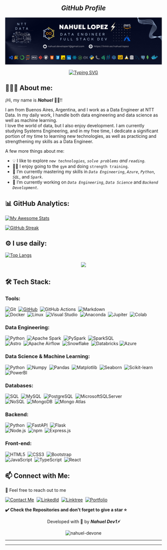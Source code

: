 <section align="center">
  <h1><i>GitHub Profile</i></h1>
  <img src="./GitHub-Banner.png" alt="Logo" width="1150">
  <!-- <p align="center"><strong>{Open for hiring}</strong></p> -->
  <p>
  <a href="https://git.io/typing-svg"><img src="https://readme-typing-svg.demolab.com?font=Fira+Code&weight=500&size=21&pause=1000&color=C2D9F8&width=435&lines=Hello+World!+I+am+Nahuel;A+passionate+Data+Engineer;and+Full+Stack+Developer." alt="Typing SVG" /></a>
</p>
</section>


## 👨🏻‍💻 About me:

<div>
  <p>¡Hi, my name is <b><i>Nahuel</i></b> 👋🏽!! <br></p>
  <p>I am from Buenos Aires, Argentina, and I work as a Data Engineer at NTT Data. In my daily work, I handle both data engineering and data science as well as machine learning. <br>I love the world of data, but I also enjoy development. I am currently studying Systems Engineering, and in my free time, I dedicate a significant portion of my time to learning new technologies, as well as practicing and strengthening my skills as a Data Engineer.</p>
</div>

A few more things about me:

- 💡 I like to explore *`new technologies`, `solve problems` and `reading`.*
- 💪🏽 I enjoy going to the `gym` and doing `strength training`.
- 🌱 I’m currently mastering my skills in *`Data Engineering`*, *`Azure`*, *`Python`*, *`SQL`*, and *`Spark`*. 
- 🔭 I’m currently working on *`Data Engineering`*, *`Data Science`* and *`Backend Development`*. 

## 📊 GitHub Analytics:

[![My Awesome Stats](https://awesome-github-stats.azurewebsites.net/user-stats/Nahuel-DevOne?cardType=level&theme=dark&preferLogin=false)](https://git.io/awesome-stats-card)

[![GitHub Streak](https://streak-stats.demolab.com?user=Nahuel-DevOne&theme=dark)](https://git.io/streak-stats)

<!--
All inbuilt themes :-
dark, radical, merko, gruvbox, tokyonight, onedark, cobalt, synthwave, highcontrast, dracula, github_dark
-->

## ⚙️ I use daily: 

[![Top Langs](https://github-readme-stats-navy-pi-96.vercel.app/api/top-langs/?username=nahuel-devone&layout=compact&theme=github_dark&hide_border=true)](https://github.com/nahuel-devone)

<p align="center">
  <a href="https://skillicons.dev">
    <img src="https://skillicons.dev/icons?i=vscode,md,git,github,docker,html,css,bootstrap,javascript,py,flask,mysql,postgres,mongodb,azure&theme=dark"/>
  </a>
</p>

## 🛠 Tech Stack:

### Tools:

![Git](https://img.shields.io/badge/-Git-05122A?style=flat&logo=git)&nbsp;
[![GitHub](https://img.shields.io/badge/-GitHub-05122A?style=flat&logo=github&logoColor=lightgrey&link=https://github.com/Nahuel-DevOne)](https://github.com/Nahuel-DevOne)&nbsp;
![GitHub Actions](https://img.shields.io/badge/Github%20Actions-05122A?style=flat&logo=githubactions&logoColor=lightgrey)&nbsp;
![Markdown](https://img.shields.io/badge/-Markdown-05122A?style=flat&logo=markdown)\
![Docker](https://img.shields.io/badge/Docker-05122A?style=flat&logo=docker)&nbsp;
![Linux](https://img.shields.io/badge/-Linux-05122A?style=flat&logo=linux&logoColor=lightblue)&nbsp;
![Visual Studio](https://img.shields.io/badge/-VSCODE-05122A?style=flat&logo=Visual-Studio-Code&logoColor=007ACC&link=https://code.visualstudio.com/)&nbsp;
![Anaconda](https://img.shields.io/badge/-Anaconda-05122A?style=flat&logo=anaconda)&nbsp;
![Jupiter](https://img.shields.io/badge/-Jupyter-05122A?style=flat&logo=jupyter)&nbsp;
![Colab](https://img.shields.io/badge/-Colab-05122A?style=flat&logo=google-colab)

### Data Engineering:

![Python](https://img.shields.io/badge/-Python-05122A?style=flat&logo=python&logoColor=blue)&nbsp;
![Apache Spark](https://img.shields.io/badge/Apache%20Spark-05122A?style=flat&logo=apachespark)&nbsp;
![PySpark](https://img.shields.io/badge/-PySpark-05122A?style=flat&logo=apachespark&logoColor=de5b1a)&nbsp;
![SparkSQL](https://img.shields.io/badge/-SparkSQL-05122A?style=flat&logo=apachespark&logoColor=de5b1a)\
![Astro](https://img.shields.io/badge/Astro-05122A?style=flat&logo=astro)&nbsp;
![Apache Airflow](https://img.shields.io/badge/Apache%20Airflow-05122A?style=flat&logo=Apache%20Airflow)&nbsp;
![Snowflake](https://img.shields.io/badge/-Snowflake-05122A?style=flat&logo=snowflake)&nbsp;
![Databricks](https://img.shields.io/badge/Databricks-05122A?style=flat&logo=Databricks)
![Azure](https://img.shields.io/badge/azure-05122A?style=flat&logo=microsoftazure&logoColor=0078d3)

<!-- ![DBT](https://img.shields.io/badge/dbt-05122A?style=flat&logo=dbt&logoColor=FF694B) -->

### Data Science & Machine Learning:

![Python](https://img.shields.io/badge/-Python-05122A?style=flat&logo=python)&nbsp;
![Numpy](https://img.shields.io/badge/-Numpy-05122A?style=flat&logo=numpy&logoColor=55a6ca)&nbsp;
![Pandas](https://img.shields.io/badge/-Pandas-05122A?style=flat&logo=pandas&logoColor=ffffff)&nbsp;
![Matplotlib](https://img.shields.io/badge/-Matplotlib-05122A?style=flat&logo=matplotlib&logoColor=white)&nbsp;
![Seaborn](https://img.shields.io/badge/-Seaborn-05122A?style=flat&logo=Seaborn&logoColor=white)&nbsp;
![Scikit-learn](https://img.shields.io/badge/-Scikit_Learn-05122A?style=flat&logo=scikit-learn)&nbsp;
![PowerBI](https://img.shields.io/badge/-Power_BI-05122A?style=flat&logo=power-bi)
<!-- ![TensorFlow](https://img.shields.io/badge/-TensorFlow-05122A?style=flat&logo=tensorflow&logoColor=c27f35)&nbsp;
![Keras](https://img.shields.io/badge/-Keras-05122A?style=flat&logo=keras&logoColor=d00b11)&nbsp; -->

### Databases:

![SQL](https://img.shields.io/badge/-SQL:-05122A?style=flat&logo=sql&logoColor=FFA611)&nbsp;
![MySQL](https://img.shields.io/badge/-MySQL-05122A?style=flat&logo=MySQL&logoColor=FFA611)&nbsp;
![PostgreSQL](https://img.shields.io/badge/-PostgreSQL-05122A?style=flat&logo=PostgreSQL)&nbsp;
![MicrosoftSQLServer](https://img.shields.io/badge/-Microsoft_SQL_Server-05122A?style=flat&logo=microsoft%20sql%20server&logoColor=CC2927)\
![NoSQL](https://img.shields.io/badge/-NoSQL:-05122A?style=flat&logo=NoSQL&logoColor=lightgreen)&nbsp;
![MongoDB](https://img.shields.io/badge/-MongoDB-05122A?style=flat&logo=mongoDB&logoColor=lightgreen)&nbsp;
![Mongo Atlas](https://img.shields.io/badge/-Mongo_Atlas-05122A?style=flat&logo=mongoDB&logoColor=lightgreen)

### Backend:

![Python](https://img.shields.io/badge/-Python-05122A?style=flat&logo=python)&nbsp;
![FastAPI](https://img.shields.io/badge/-FastAPI-05122A?style=flat&logo=fastapi)&nbsp;
![Flask](https://img.shields.io/badge/-Flask-05122A?style=flat&logo=flask)\
![Node.js](https://img.shields.io/badge/-Node.js-05122A?style=flat&logo=node.js)&nbsp;
![npm](https://img.shields.io/badge/-npm-05122A?style=flat&logo=npm)&nbsp;
![Express.js](https://img.shields.io/badge/-Express-05122A?style=flat&logo=Express)&nbsp;

<!-- ![Django](https://img.shields.io/badge/-Django-05122A?style=flat&logo=django&logoColor=darkgreen)&nbsp; -->

### Front-end:

![HTML5](https://img.shields.io/badge/-HTML5-05122A?style=flat&logo=html5&logoColor=F05032)&nbsp;
![CSS3](https://img.shields.io/badge/-CSS3-05122A?style=flat&logo=CSS3&logoColor=1572B6)&nbsp;
![Bootstrap](https://img.shields.io/badge/-Bootstrap-05122A?style=flat&logo=bootstrap)\
![JavaScript](https://img.shields.io/badge/-JavaScript-05122A?style=flat&logo=javascript)&nbsp;
![TypeScript](https://img.shields.io/badge/-TypeScript-05122A?style=flat&logo=typescript)&nbsp;
![React](https://img.shields.io/badge/-React-05122A?style=flat&logo=React)


## 📫 Connect with Me:

💬 Feel free to reach out to me

[![Contact Me](https://img.shields.io/badge/Gmail-informational?flat&logo=Mail.Ru&logoColor=fff&color=c6362c)](mailto:nahue.developer1@gmail.com)&nbsp;
[![LinkedId](https://img.shields.io/badge/LinkedIn-informational?flat&logo=linkedin&logoColor=fff&color=0274b3)](https://www.linkedin.com/in/nahuel-developer/)&nbsp;
[![Linktree](https://img.shields.io/badge/-Linktree-323330?flat&logo=linktree&logoColor=#41e45f)](https://linktr.ee/nahuel.lopez)&nbsp;
[![Portfolio](https://img.shields.io/badge/-Portfolio-gray?style=flat&logo=stackoverflow&logoColor=white)](https://nahuel-devone.github.io/portfolio/)

**✔️ Check the Repositories and don't forget to give a star ⭐**

<div align="center">
  <p>Developed with 💙 by <i><b>Nahuel Dev1⚡</b></i></p>
</div>


<div align="center"> 
  <!--Contador de visitas-->
  <img src="https://komarev.com/ghpvc/?username=nahuel-devone&label=Profile%20views&color=blue&style=plastic" alt="nahuel-devone" />
</div>

---

******************
